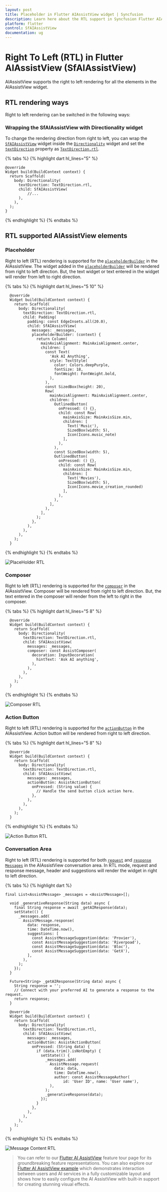 ```yaml
---
layout: post
title: Placeholder in Flutter AIAssistView widget | Syncfusion
description: Learn here about the RTL support in Syncfusion Flutter AIAssistView (SfAIAssistView) widget and more.
platform: flutter
control: SfAIAssistView
documentation: ug
---
```



# Right To Left (RTL) in Flutter AIAssistView (SfAIAssistView)


AIAssistView supports the right to left rendering for all the elements in the AIAssistView widget. 

## RTL rendering ways

Right to left rendering can be switched in the following ways:

### Wrapping the SfAIAssistView with Directionality widget

To change the rendering direction from right to left, you can wrap the [`SfAIAssistView`](https://pub.dev/documentation/syncfusion_flutter_chat/latest/assist_view/SfAIAssistView-class.html) widget inside the [`Directionality`](https://api.flutter.dev/flutter/widgets/Directionality-class.html) widget and set the [`textDirection`](https://api.flutter.dev/flutter/widgets/Directionality/textDirection.html) property as [`TextDirection.rtl`](https://api.flutter.dev/flutter/dart-ui/TextDirection.html).

{% tabs %}
{% highlight dart hl_lines="5" %}

    @override
    Widget build(BuildContext context) {
      return Scaffold(
        body: Directionality(
          textDirection: TextDirection.rtl,
          child: SfAIAssistView(
              //...
          ),
        ),
      );
    }

{% endhighlight %}
{% endtabs %}


## RTL supported AIAssistView elements

### Placeholder

Right to left (RTL) rendering is supported for the [`placeholderBuilder`](https://pub.dev/documentation/syncfusion_flutter_chat/latest/assist_view/SfAIAssistView/placeholderBuilder.html) in the AIAssistView. The widget added in the [`placeholderBuilder`](https://pub.dev/documentation/syncfusion_flutter_chat/latest/assist_view/SfAIAssistView/placeholderBuilder.html) will be rendered from right to left direction. But, the text widget or text entered in the widget will render from left to right direction.

{% tabs %}
{% highlight dart hl_lines="5 10" %}

      @override
      Widget build(BuildContext context) {
        return Scaffold(
          body: Directionality(
            textDirection: TextDirection.rtl,
            child: Padding(
              padding: const EdgeInsets.all(20.0),
              child: SfAIAssistView(
                messages: _messages,
                placeholderBuilder: (context) {
                  return Column(
                    mainAxisAlignment: MainAxisAlignment.center,
                    children: [
                      const Text(
                        'Ask AI Anything',
                        style: TextStyle(
                          color: Colors.deepPurple,
                          fontSize: 18,
                          fontWeight: FontWeight.bold,
                        ),
                      ),
                      const SizedBox(height: 20),
                      Row(
                        mainAxisAlignment: MainAxisAlignment.center,
                        children: [
                          OutlinedButton(
                            onPressed: () {},
                            child: const Row(
                              mainAxisSize: MainAxisSize.min,
                              children: [
                                Text('Music'),
                                SizedBox(width: 5),
                                Icon(Icons.music_note)
                              ],
                            ),
                          ),
                          const SizedBox(width: 5),
                          OutlinedButton(
                            onPressed: () {},
                            child: const Row(
                              mainAxisSize: MainAxisSize.min,
                              children: [
                                Text('Movies'),
                                SizedBox(width: 5),
                                Icon(Icons.movie_creation_rounded)
                              ],
                            ),
                          ),
                        ],
                      ),
                    ],
                  );
                },
              ),
            ),
          ),
        );
      }

{% endhighlight %}
{% endtabs %}


![PlaceHolder RTL](images/rtl/placeholder_rtl.png)

### Composer

Right to left (RTL) rendering is supported for the [`composer`](https://pub.dev/documentation/syncfusion_flutter_chat/latest/assist_view/SfAIAssistView/composer.html) in the AIAssistView. Composer will be rendered from right to left direction. But, the text entered in the composer will render from the left to right in the composer.

{% tabs %}
{% highlight dart hl_lines="5 8" %}

      @override
      Widget build(BuildContext context) {
        return Scaffold(
          body: Directionality(
            textDirection: TextDirection.rtl,
            child: SfAIAssistView(
              messages: _messages,
              composer: const AssistComposer(
                decoration: InputDecoration(
                  hintText: 'Ask AI anything',
                ),
              ),
            ),
          ),
        );
      }

{% endhighlight %}
{% endtabs %}


![Composer RTL](images/rtl/composer_rtl.png)


### Action Button

Right to left (RTL) rendering is supported for the [`actionButton`](https://pub.dev/documentation/syncfusion_flutter_chat/latest/assist_view/SfAIAssistView/actionButton.html) in the AIAssistView. Action button will be rendered from right to left direction.

{% tabs %}
{% highlight dart hl_lines="5 8" %}

      @override
      Widget build(BuildContext context) {
        return Scaffold(
          body: Directionality(
            textDirection: TextDirection.rtl,
            child: SfAIAssistView(
              messages: _messages,
              actionButton: AssistActionButton(
                onPressed: (String value) {
                  // Handle the send button click action here.
                },
              ),
            ),
          ),
        );
      } 

{% endhighlight %}
{% endtabs %}

![Action Button RTL](images/rtl/action_button_rtl.gif)


### Conversation Area

Right to left (RTL) rendering is supported for both [`request`](https://pub.dev/documentation/syncfusion_flutter_chat/latest/assist_view/AssistMessage/AssistMessage.request.html) and [`response`](https://pub.dev/documentation/syncfusion_flutter_chat/latest/assist_view/AssistMessage/AssistMessage.response.html) [`Messages`](https://pub.dev/documentation/syncfusion_flutter_chat/latest/assist_view/SfAIAssistView/messages.html) in the AIAssistView conversation area. In RTL mode, request and response message, header and suggestions will render the widget in right to left direction. 

{% tabs %}
{% highlight dart %}

    final List<AssistMessage> _messages = <AssistMessage>[];

      void _generativeResponse(String data) async {
        final String response = await _getAIResponse(data);
        setState(() {
          _messages.add(
            AssistMessage.response(
              data: response,
              time: DateTime.now(),
              suggestions: [
                const AssistMessageSuggestion(data: 'Provier'),
                const AssistMessageSuggestion(data: 'Riverpoad'),
                const AssistMessageSuggestion(data: 'Bloc'),
                const AssistMessageSuggestion(data: 'GetX'),
              ],
            ),
          );
        });
      }

      Future<String> _getAIResponse(String data) async {
        String response = '';
        // Connect with your preferred AI to generate a response to the request.
        return response;
      }

      @override
      Widget build(BuildContext context) {
        return Scaffold(
          body: Directionality(
            textDirection: TextDirection.rtl,
            child: SfAIAssistView(
              messages: _messages,
              actionButton: AssistActionButton(
                onPressed: (String data) {
                  if (data.trim().isNotEmpty) {
                    setState(() {
                      _messages.add(
                        AssistMessage.request(
                          data: data,
                          time: DateTime.now(),
                          author: const AssistMessageAuthor(
                              id: 'User ID', name: 'User name'),
                        ),
                      );
                      _generativeResponse(data);
                    });
                  }
                },
              ),
            ),
          ),
        );
      }

{% endhighlight %}
{% endtabs %}

![Message Content RTL](images/rtl/conversation_area_rtl.gif)

>You can refer to our [Flutter AI AssistView](https://www.syncfusion.com/flutter-widgets/flutter-aiassistview) feature tour page for its groundbreaking feature representations. You can also explore our [Flutter AI AssistView example](https://flutter.syncfusion.com/#/ai-assist-view/getting-started) which demonstrates interaction between users and AI services in a fully customizable layout and shows how to easily configure the AI AssistView with built-in support for creating stunning visual effects.